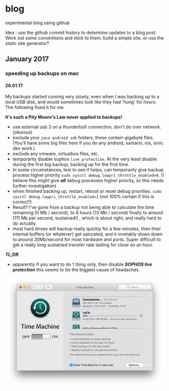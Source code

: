 # blog
experimental blog using github

Idea : use the github commit history to determine updates to a blog post. Work out some conventions and stick to them, build a simple site, or use the static site generator?

## January 2017

### speeding up backups on mac

#### 26.01.17

My backups started running very slowly, even when I was backing up to a local USB disk, and would sometimes look like they had 'hung' for hours. The following fixed it for me.

**It's such a Pity Moore's Law never applied to backups!**

- use external usb 3 on a thunderbolt connection, don't do over network. (obvious)
- exclude your `java android sdk` folders, these contain gigabyte files. (You'll have some big files here if you do any android, xamarin, ios, ionic dev work.)
- exclude any vmware, virtualbox files, etc.
- temporarily disable sophos `live protection`. At the very least disable during the first big backup, backing up for the first time.
- In some circumstances, test to see if helps, can temporarily give backup process higher priority `sudo sysctl debug.lowpri_throttle_enabled=0`. (I believe this might give ***all*** debug processes higher priority, so this needs further investigation)
- when finished backing up, restart, reboot or reset debug priorities.  `sudo sysctl debug.lowpri_throttle_enabled=1` (not 100% certain if this is correct?)
- Result? I've gone from a backup not being able to calculate the time remaining (0 Mb / second), to 8 hours (13 Mb / second)  finally to around (111 Mb per second, sustained!) , which is about right, and really hard to do actually. 
- most hard drives will backup really quickly for a few minutes, then their internal buffers (or whatever) get saturated, and it invetably slows down to around 30Mb/second for most hardware and ports. Super difficult to get a really long sustained transfer rate lasting for close on an hour. 

***TL;DR***

- apparently if you want to do 1 thing only, then disable ***SOPHOS live protection*** this seems to be the biggest cause of headaches.

![Time machine finally backing up at a somewhat decent speed](img/2017-01-time-machine-finally-backing-up-faster.png)


